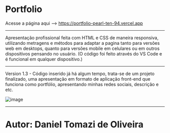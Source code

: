 # Portfolio
Acesse a página aqui --> https://portfolio-pearl-ten-94.vercel.app
******************
Apresentação profissional feita com HTML e CSS de maneira responsiva, utilizando metragens e métodos para adaptar a pagina tanto para versões web em desktops, quanto para versões mobile em celulares ou em outros dispositivos pensando no usuário. (O código foi feito através do VS Code e é funcional em qualquer dispositivo.)
*************************************************************************************************************************************************************************************
Version 1.3 - Código inserido já há algum tempo, trata-se de um projeto finalizado, uma apresentação em formato de aplicação front-end que funciona como portfólio, apresentando minhas redes sociais, descrição e etc.

![image](https://github.com/DanielTomazi/Portfolio/blob/main/Assets/img-demo-port.png)
****
# Autor: Daniel Tomazi de Oliveira
